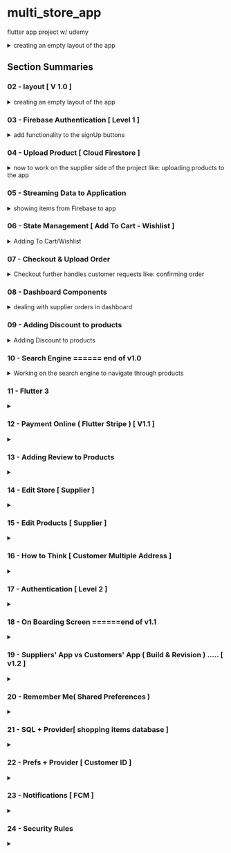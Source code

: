 # multi_store_app

 flutter app project w/ udemy

<details>
<summary>creating an empty layout of the app</summary>
</details>

## Section Summaries

### 02 - layout [ V 1.0 ]

<details>
<summary>creating an empty layout of the app</summary>
 creating an empty layout of the app

|![image](https://raw.githubusercontent.com/r4f4i/myimages/main/section-2_img-1.png)|![img](https://raw.githubusercontent.com/r4f4i/myimages/main/section-2_img-2.png)|![image](https://raw.githubusercontent.com/r4f4i/myimages/main/section-2_img-3.png)|
|--|--|--|
</details>

### 03 - Firebase Authentication [ Level 1 ]

<details>
<summary>add functionality to the signUp buttons</summary>
 we will add functionality for the sign up buttons

![image](https://raw.githubusercontent.com/r4f4i/myimages/main/section-3_img-1.png)

#### ⇒ it will consist of a sign Up page

| ![image](https://raw.githubusercontent.com/r4f4i/myimages/main/section-3_img-2.png) | ![image](https://raw.githubusercontent.com/r4f4i/myimages/main/section-3_img-3.png) | ![image](https://raw.githubusercontent.com/r4f4i/myimages/main/section-3_img-4.png) | ![image](https://raw.githubusercontent.com/r4f4i/myimages/main/section-3_img-5.png) | ![image](https://raw.githubusercontent.com/r4f4i/myimages/main/section-3_img-6.png) |
|--|--|--|--|--|

- the sign up page will take the inputs of the given fields including the image
- it will also have the functionality to hide a password
- it will return any errors using the bottom yellow popup bar

#### It will also support a firebase connection

| ![image](https://raw.githubusercontent.com/r4f4i/myimages/main/section-3_img-7.png)|![image](https://raw.githubusercontent.com/r4f4i/myimages/main/section-3_img-8.png)| ![image](https://raw.githubusercontent.com/r4f4i/myimages/main/section-3_img-9.png)|
|--|--|--|

- this is due to the project containing a large amount of data,
- firebase will:
  - authenticate customers, &
  - store their data in a database, including their images

#### ⇒ we will also hold the ability to login into an existing account and switch b/w the login & signup pages

| ![image](https://raw.githubusercontent.com/r4f4i/myimages/main/section-3_img-10.png)|![image](https://raw.githubusercontent.com/r4f4i/myimages/main/section-3_img-11.png)| ![image](https://raw.githubusercontent.com/r4f4i/myimages/main/section-3_img-12.png)|![image](https://raw.githubusercontent.com/r4f4i/myimages/main/section-3_img-13.png)|
|--|--|--|--|

#### ⇒ Same for suppliers

| supplier sign up ![image](https://raw.githubusercontent.com/r4f4i/myimages/main/section-3_img-14.png)| Store data for supplier![image](https://raw.githubusercontent.com/r4f4i/myimages/main/section-3_img-15.png)|supplier login ![image](https://raw.githubusercontent.com/r4f4i/myimages/main/section-3_img-16.png)|
|--|--|--|

#### ⇒ now within the login

| ![image](https://raw.githubusercontent.com/r4f4i/myimages/main/section-3_img-17.png)|![image](https://raw.githubusercontent.com/r4f4i/myimages/main/section-3_img-18.png)|![image](https://raw.githubusercontent.com/r4f4i/myimages/main/section-3_img-19.png)|![image](https://raw.githubusercontent.com/r4f4i/myimages/main/section-3_img-20.png)|
|--|--|--|--|

#### ⇒ Now finally for guest

| ![image](https://raw.githubusercontent.com/r4f4i/myimages/main/section-3_img-21.png)| ![image](https://raw.githubusercontent.com/r4f4i/myimages/main/section-3_img-22.png)|
|--|--|
</details>

### 04 - Upload Product [ Cloud Firestore ]

<details>
<summary>now to work on the supplier side of the project like: uploading products to the app</summary>

we will now work in the supplier side of the project,
like uploading products to the app

| ![image](https://raw.githubusercontent.com/r4f4i/myimages/main/section-4_img-1.png)|![image](https://raw.githubusercontent.com/r4f4i/myimages/main/section-4_img-2.png)| ![image](https://raw.githubusercontent.com/r4f4i/myimages/main/section-4_img-3.png)|
|--|--|--|
|![image](https://raw.githubusercontent.com/r4f4i/myimages/main/section-4_img-4.png)|![image](https://raw.githubusercontent.com/r4f4i/myimages/main/section-4_img-5.png)|![image](https://raw.githubusercontent.com/r4f4i/myimages/main/section-4_img-6.png)|

> **✏️NOTE:**
>
> we can pick multiple Images

the design of upload section is similar to that of signup page

- as it contains textfields which require regex to validate input,
- and also an image picker,

|![image](https://raw.githubusercontent.com/r4f4i/myimages/main/section-4_img-7.png)|![image](https://raw.githubusercontent.com/r4f4i/myimages/main/section-4_img-8.png)|
|-|-|

we also work on stores for the suppliers
|![image](https://raw.githubusercontent.com/r4f4i/myimages/main/section-4_img-9.png)|![image](https://raw.githubusercontent.com/r4f4i/myimages/main/section-4_img-10.png)|
|-|-|

</details>

### 05 - Streaming Data to Application

<details>
<summary>showing items from Firebase to app</summary>

 ![image](https://raw.githubusercontent.com/r4f4i/myimages/main/section-5_img-1.png)

clicking on buttons gives:
|![image](https://raw.githubusercontent.com/r4f4i/myimages/main/section-5_img-2.png)|![image](https://raw.githubusercontent.com/r4f4i/myimages/main/section-5_img-3.png)|
|-|-|

|stores section|inside each store:|on clicking each product|more pictures upon clicking the main picture|
|-|-|-|-|
| ![image](https://raw.githubusercontent.com/r4f4i/myimages/main/section-5_img-4.png)|![image](https://raw.githubusercontent.com/r4f4i/myimages/main/section-5_img-5.png)| ![image](https://raw.githubusercontent.com/r4f4i/myimages/main/section-5_img-6.png)| ![image](https://raw.githubusercontent.com/r4f4i/myimages/main/section-5_img-7.png)|
</details>

### 06 - State Management [ Add To Cart - Wishlist ]

<details>
<summary>Adding To Cart/Wishlist</summary>

in this section:

#### 1 - Adding to wishlist

|![image](https://raw.githubusercontent.com/r4f4i/myimages/main/section-6_img-1.png)|![image](https://raw.githubusercontent.com/r4f4i/myimages/main/section-6_img-2.png)|
|-|-|

#### 2 - adding to cart

|![image](https://raw.githubusercontent.com/r4f4i/myimages/main/section-6_img-3.png)|![image](https://raw.githubusercontent.com/r4f4i/myimages/main/section-6_img-4.png)|
|-|-|

can increment items in cart

![image](https://raw.githubusercontent.com/r4f4i/myimages/main/section-6_img-5.png)

delete items from cart

![image](https://raw.githubusercontent.com/r4f4i/myimages/main/section-6_img-6.png)

clear cart w/ the button above

![image](https://raw.githubusercontent.com/r4f4i/myimages/main/section-6_img-7.png)

add to cart from product_details page

![image](https://raw.githubusercontent.com/r4f4i/myimages/main/section-6_img-8.png)

by clicking the 'added to cart' button snackbar appears

![image](https://raw.githubusercontent.com/r4f4i/myimages/main/section-6_img-9.png)

incrementing stops after reaching max items in stock
and math done for total price of all items

|![image](https://raw.githubusercontent.com/r4f4i/myimages/main/section-6_img-10.png)| ![image](https://raw.githubusercontent.com/r4f4i/myimages/main/section-6_img-11.png)|
|-|-|

</details>

### 07 - Checkout & Upload Order

<details>
<summary>Checkout further handles customer requests like: confirming order</summary>

|The checkout button is now functioning|upon clicking the checkout button: |upon clicking the confirm order: |upon confirming order: |
|-|-|-|-|
|![image](https://raw.githubusercontent.com/r4f4i/myimages/main/section-7_img-1.png)|![image](https://raw.githubusercontent.com/r4f4i/myimages/main/section-7_img-2.png)|![image](https://raw.githubusercontent.com/r4f4i/myimages/main/section-7_img-3.png)|![image](https://raw.githubusercontent.com/r4f4i/myimages/main/section-7_img-4.png)|
||we land on placeOrder phone and address not present for now|different price generated because of shipping cost (for now payment method will be cash only)|cart is cleared and the the order is placed in the Order page in profile|

|the orders page has cards which contain confirmation of review and delivery status|this one has status: **preparing**|
|-|-|
|![image](https://raw.githubusercontent.com/r4f4i/myimages/main/section-7_img-5.png)|![image](https://raw.githubusercontent.com/r4f4i/myimages/main/section-7_img-6.png)|
</details>

### 08 - Dashboard Components

<details>
<summary> dealing with supplier orders in dashboard</summary>

|clicking orders tab|clicking on an order |declaring as delivered|brings it to delivered tab|each order shows customer info.|
|-|-|-|-|-|
|![dashboard-orders](https://raw.githubusercontent.com/r4f4i/myimages/main/section-8_img-1.png)|![selecting-order-as-supplier](https://raw.githubusercontent.com/r4f4i/myimages/main/section-8_img-2.png)|![alt text](https://raw.githubusercontent.com/r4f4i/myimages/main/section-8_img-3.png)|![alt text](https://raw.githubusercontent.com/r4f4i/myimages/main/section-8_img-4.png)|![alt text](https://raw.githubusercontent.com/r4f4i/myimages/main/section-8_img-5.png)|

|statics screen|shows statistics|Balance screen|shows balance|
|-|-|-|-|
|![alt text](https://raw.githubusercontent.com/r4f4i/myimages/main/section-8_img-6.png)|![alt text](https://raw.githubusercontent.com/r4f4i/myimages/main/section-8_img-7.png)|![alt text](https://raw.githubusercontent.com/r4f4i/myimages/main/section-8_img-8.png)|![alt text](https://raw.githubusercontent.com/r4f4i/myimages/main/section-8_img-9.png)|

</details>

### 09 - Adding Discount to products

<details>
<summary> Adding Discount to products</summary>

|New field for input| Taking Input|
|-|-|
|![section-9_img-1](https://raw.githubusercontent.com/r4f4i/myimages/main/section-9_img-1.png)|![section-9_img-2.png](https://raw.githubusercontent.com/r4f4i/myimages/main/section-9_img-2.png)|
||This textfield takes in a number b/w 1-100 and gives a % discount accordingly,|
||here the discount will be 14% |

|showcase in home screen|changed price|discount price instead of actual price|
|-|-|-|
|![alt text](https://raw.githubusercontent.com/r4f4i/myimages/main/section-9_img-3.png)|![alt text](https://raw.githubusercontent.com/r4f4i/myimages/main/section-9_img-4.png)|![alt text](https://raw.githubusercontent.com/r4f4i/myimages/main/section-9_img-5.png)|





</details>

### 10 - Search Engine ====== end of v1.0

<details>
<summary> Working on the search engine to navigate through products</summary>

|by clicking the search bar|Empty prompt screen|Results in search bar correspond to prompt|result for 'ja', 'je', 'phone' |
|-|-|-|-|
|![alt text](readme-material/section-10_img-1.png)|![alt text](readme-material/section-10_img-2.png)|![alt text](readme-material/section-10_img-3.png)|![alt text](readme-material/section-10_img-4.png)|
|we are sent to a page that showcases all the results matching the prompt|| E.g: 's' shows all results with the letter 's' in their name|gives results such as 'ja'cket, 'je'ans, and various products with 'phone in their name |
</details>

### 11 - Flutter 3

<details>
<summary> </summary>

- 001 Migration to Flutter 3

</details>

### 12 - Payment Online ( Flutter Stripe ) [ V1.1 ]

<details>
<summary> </summary>

- 001 Install Stripe to Application
- 002 Payment Sheet
- 003 Passing Total Payment value

</details>

### 13 - Adding Review to Products

<details>
<summary> </summary>

- 001 Rate & Comment
- 002 Uploading Review
- 003 Streaming Reviews into Product Details
- 004 Review Model [unsolved challenge]

</details>

### 14 - Edit Store [ Supplier ]

<details>
<summary> </summary>

- 001 Replace Store logo
- 002 Replace Cover Image & edit store info
- 003 Save Changes p1
- 004 Save Changes p2

</details>

### 15 - Edit Products [ Supplier ]

<details>
<summary> </summary>

- 001 Current Images & Categories
- 002 Edit Images & Categories
- 003 Current Item Data
- 004 Save Changes [ unsolved Challenge]
- 005 Delete Product

</details>

### 16 - How to Think [ Customer Multiple Address ]

<details>
<summary> </summary>

- 001 Adding Multiple Addresses Challenge [ Solved ]
- 002 Add New Address p1 [ Form ]
- 003 Add New Address p2 [ Country Picker ]
- 004 Add New Address p3 [ Upload Data ]
- 005 Address Book p1 [ Streaming Data ]
- 006 Address Book p2 [ Set As Default ]
- 007 Pass Default Address to Place Order
- 008 Check If Address Book is empty !
- 009 Pass Data to Payment Screen
- 010 Update Customer Profile
- 011 Processing & Delete Address

</details>

### 17 - Authentication [ Level 2 ]
<details>
<summary> </summary>

- 001 Send Email Verification
- 002 Check Email Verification
- 003 Re-Send Email Verification
- 004 Firebase Auth User Data
- 005 Refactor Authentication Methods
- 006 Forgot Password
- 007 Change Password p1 [ Old Password Validation ]
- 008 Change Password p2 [ Strong Password Validation ]
- 009 Change Password p3 [ Set New Password ]
- 010 Layout Changes [ UI & UX Promise ]
- 011 Google Sign in [ install & necessary implementation]
- 012 Google Sign in [ Sign In & Upload Data ]
- 013 Google Sign in [ User Document Existing]
- 014 Google Sign in [ Listen to Current User ]

</details>

### 18 - On Boarding Screen ======end of v1.1

<details>
<summary> </summary>

- 001 You Will Love This Section
- 002 Skip Button
- 003 Skip On Timer
- 004 Offer.watches [ sub-collection ]
- 005 Offer.shoes [ main collection ]
- 006 Offer.sale [ discount ]
- 007 Random Offer
- 008 Navigator Switch
- 009 Positioned Widgets
- 010 Animated Container
- 011 Animated Opacity

</details>

### 19 - Suppliers' App vs Customers' App ( Build & Revision ) ..... [ v1.2 ]

<details>
<summary> </summary>

- 001 Create Two Apps
- 002 Copy Files ( Suppliers' App )
- 003 Run On Android
- 004 Run On iOs
- 005 Login As A Supplier
- 006 Copy Files & Android Build ( Customers' App )
- 007 Run On iOs
- 008 Login As A Customer
- 009 CustSupp Login ( half solved challenge)

</details>

### 20 - Remember Me( Shared Preferences )

<details>
<summary> </summary>

- 001 Shared Preferences [ counter example ]
- 002 Set & Get Supplier Id
- 003 Current User [ Supplier Id ]
- 004 Set & Get Customer Id
- 005 Current User [ Customer Id ]
- 006 Remember Me

</details>

### 21 - SQL + Provider[ shopping items database ]

<details>
<summary> </summary>

- 001 Flutter + SQL [ shopping items ]
- 002 Create Databse [ Notes App ]
- 003 Insert & rawInsert
- 004 Retrieve Data
- 005 Update & rawUpdate
- 006 Delete & rawDelete
- 007 Delete All Items
- 008 Upgrade Database ( ADD COLUMN )
- 009 Upgrade Database ( Todos Table )
- 010 Batch
- 010 sql-notes.zip
- 011 SQL + Provider [ Revision ]
- 012 Update the State [ Consumer ]
- 013 SQL + Provider [ Add Item ]
- 014 Existing in Database
- 015 SQL + Provider [ Load Notes ]
- 016 SQL + Provider [ delete & update ]
- 017 SQL + Provider [ clear items ]
- 017 sql-provider.zip
- 018 APPLY TO APP [ SHOPPING ITEMS ]
- [018 SQL-Tutorial-Full-Database-Course-for-Beginners-freeCodeCamp-.url](https://www.youtube.com/watch?v=HXV3zeQKqGY&t=6618s)

</details>

### 22 - Prefs + Provider [ Customer ID ]

<details>
<summary> </summary>

- 001 Prefs - Provider p1 [ Revision ]
- 002 Prefs - Provider p2 [ Extract Methods ]
- 003 Prefs - Provider p3 [ Notify Listeners ]
- 004 Prefs - Provider p4 [ Track customer ID ]

</details>

### 23 - Notifications [ FCM ]

<details>
<summary> </summary>

- 001 Notifications - Summary
- 002 Android Emulator Requirements
- 003 FCM library
- 004 Test Message ( Background & Terminated )
- 005 Background Messages Handler
- 006 Foreground Messages
- 007 Notification Channels ( Overview )
- 008 Create Notification Channel
- 009 Display Notification ( Heads-up Notifications )
- 010 Customers App ( Revision )
- 011 FollowUnfollow ( Save To Database )
- 012 Test Message ( Target a Topic )
- 013 Test Message ( send to token )
- 014 Handling Interactions

</details>

### 24 - Security Rules

<details>
<summary> </summary>

- 001 FireStore [ Security Rules ]
- 002 Getting Started With Security Rules ( Customers Collection )
- 003 Rules ( subCollection )
- 004 Rules ( Suppliers Collection )
- 005 Rules ( Functions )
- 006 Rules ( Products - get method )
- 007 Rules ( Products - delete document )
- 008 Rules ( Reviews - exists method )
- 009 Rules ( Orders Collection )
- 010 Rules ( update - transactions )
- 011 Rules ( Admins )
- 012 Rules ( format Rules into functions )
- 013 Rules ( Test on App )
- 014 One More Step to Secure Data

</details>

[//]: <> (This is also a comment.)
[//]: <> (https://stackoverflow.com/questions/51287097/how-do-you-delete-lines-with-certain-keywords-in-vscode)
[//]: <> (https://stackoverflow.com/questions/4823468/comments-in-markdown)
[//]: <> (https://stackoverflow.com/questions/33648152/regex-match-numbers-greater-or-equal-than-20-by-increments-of-5-range-20-to-99)
